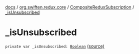 [docs](../../index.md) / [org.swiften.redux.core](../index.md) / [CompositeReduxSubscription](index.md) / [_isUnsubscribed](./_is-unsubscribed.md)

# _isUnsubscribed

`private var _isUnsubscribed: `[`Boolean`](https://kotlinlang.org/api/latest/jvm/stdlib/kotlin/-boolean/index.html) [(source)](https://github.com/protoman92/KotlinRedux/tree/master/common\common-core\src\main\kotlin/org/swiften/redux/core/Subscription.kt#L105)